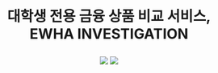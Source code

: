 # <p align="center">대학생 전용 금융 상품 비교 서비스, <br>EWHA INVESTIGATION </p>

<p align='center'> 
  <img src="https://img.shields.io/badge/React-%2361DAFB?style=flat&logo=react&logoColor=white">
  <img src="https://img.shields.io/badge/mysql%4479A1?style=flat&logo=mysql&logoColor=white">
</p>
